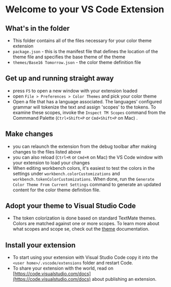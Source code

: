 # Welcome to your VS Code Extension

## What's in the folder

- This folder contains all of the files necessary for your color theme extension
- `package.json` - this is the manifest file that defines the location of the theme file
  and specifies the base theme of the theme
- `themes/Base16 Tomorrow.json` - the color theme definition file

## Get up and running straight away

- press `F5` to open a new window with your extension loaded
- open `File > Preferences > Color Themes` and pick your color theme
- Open a file that has a language associated. The languages' configured grammar will tokenize the text and assign 'scopes' to the tokens. To examine these scopes, invoke the `Inspect TM Scopes` command from the Commmand Palette (`Ctrl+Shift+P` or `Cmd+Shift+P` on Mac) .

## Make changes

- you can relaunch the extension from the debug toolbar after making changes to the files listed above
- you can also reload (`Ctrl+R` or `Cmd+R` on Mac) the VS Code window with your extension to load your changes
- When editing workbench colors, it's easiest to test the colors in the settings under `workbench.colorCustomizations` and `workbench.tokenColorCustomizations`. When done, run the `Generate Color Theme From Current Settings` command to generate an updated content for the color theme definition file.

## Adopt your theme to Visual Studio Code

- The token colorization is done based on standard TextMate themes. Colors are matched against one or more scopes.
  To learn more about what scopes and scope se, check out the [theme](https://code.visualstudio.com/docs/extensions/themes-snippets-colorizers#_adding-a-new-color-theme) documentation.

## Install your extension

- To start using your extension with Visual Studio Code copy it into the `<user home>/.vscode/extensions` folder and restart Code.
- To share your extension with the world, read on [https://code.visualstudio.com/docs](https://code.visualstudio.com/docs) about publishing an extension.
